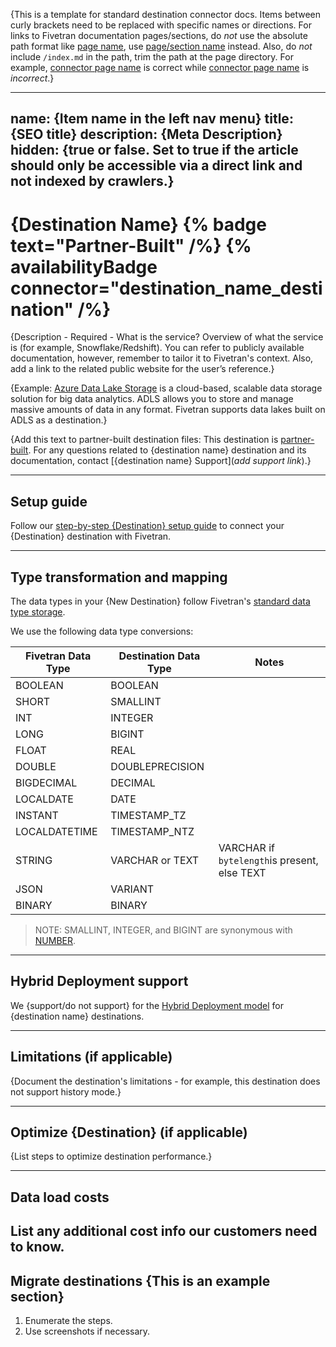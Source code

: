 {This is a template for standard destination connector docs. Items between curly brackets need to be replaced with specific names or directions. For links to Fivetran documentation pages/sections, do _not_ use the absolute path format like [page name](https://fivetran.com/docs/...), use [page/section name](/docs/...) instead. Also, do _not_ include `/index.md` in the path, trim the path at the page directory. For example,  [connector page name](/docs/connectors/applications/some-connector) is correct while [connector page name](/docs/connectors/applications/some-connector/index.md) is _incorrect_.}

---
name: {Item name in the left nav menu}
title: {SEO title}
description: {Meta Description}
hidden: {true or false. Set to true if the article should only be accessible via a direct link and not indexed by crawlers.}
---

# {Destination Name} {% badge text="Partner-Built" /%} {% availabilityBadge connector="destination_name_destination" /%}

{Description - Required - What is the service? Overview of what the service is (for example, Snowflake/Redshift). You can refer to publicly available documentation, however, remember to tailor it to Fivetran's context. Also, add a link to the related public website for the user’s reference.}

{Example: [Azure Data Lake Storage](https://azure.microsoft.com/en-gb/products/storage/data-lake-storage/) is a cloud-based, scalable data storage solution for big data analytics. ADLS allows you to store and manage massive amounts of data in any format. Fivetran supports data lakes built on ADLS as a destination.}

{Add this text to partner-built destination files: This destination is [partner-built](/docs/partner-built-program). For any questions related to {destination name} destination and its documentation, contact [{destination name} Support](_add support link_).}

------------------

## Setup guide

Follow our [step-by-step {Destination} setup guide](/docs/{path}/setup-guide) to connect your {Destination} destination with Fivetran.

------------------

## Type transformation and mapping

The data types in your {New Destination} follow Fivetran's [standard data type storage](/docs/destinations#datatypes).

We use the following data type conversions: <The following is an example>

| Fivetran Data Type | Destination Data Type | Notes |
| - | - | - |
| BOOLEAN | BOOLEAN | |
| SHORT | SMALLINT | |
| INT | INTEGER | |
| LONG | BIGINT | |
| FLOAT | REAL | |
| DOUBLE | DOUBLEPRECISION | |
| BIGDECIMAL | DECIMAL | |
| LOCALDATE | DATE | |
| INSTANT | TIMESTAMP_TZ | |
| LOCALDATETIME | TIMESTAMP_NTZ | |
| STRING | VARCHAR or TEXT | VARCHAR if `bytelength`is present, else TEXT |
| JSON | VARIANT | |
| BINARY | BINARY | |

<Example content>

> NOTE: SMALLINT, INTEGER, and BIGINT are synonymous with [NUMBER](https://docs.snowflake.com/en/sql-reference/data-types-numeric.html#int-integer-bigint-smallint-tinyint-byteint).

------------------

## Hybrid Deployment support

We {support/do not support} for the [Hybrid Deployment model](/docs/core-concepts/architecture/hybrid-deployment) for {destination name} destinations.

------------------

## Limitations (if applicable)

{Document the destination's limitations - for example, this destination does not support history mode.}

------------------

## Optimize {Destination} (if applicable)
{List steps to optimize destination performance.}

------------------

## Data load costs

List any additional cost info our customers need to know.
------------------

## Migrate destinations {This is an example section}

1. Enumerate the steps.
2. Use screenshots if necessary.